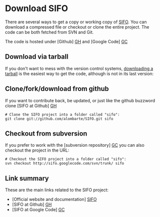 Download SIFO
=============
There are several ways to get a copy or working copy of [SIFO]. You can download a compressed file or checkout or clone the entire project. The code can be both fetched from SVN and Git.

The code is hosted under [Github] [GH] and [Google Code] [GC]

Download via tarball
--------------------
If you don't want to mess with the version control systems, [downloading a tarball] is the easiest way to get the code, although is not in its last version:


Clone/fork/download from github
-------------------------------
If you want to contribute back, be updated, or just like the github buzzword clone  [SIFO at Github] [GH]

	# Clone the SIFO project into a folder called "sifo":
	git clone git://github.com/alombarte/SIFO.git sifo

Checkout from subversion
------------------------
If you prefer to work with the [subversion repository] [GC] you can also checkout the project in the URL:

	# Checkout the SIFO project into a folder called "sifo":
	svn checkout http://sifo.googlecode.com/svn/trunk/ sifo

Link summary
------------
These are the main links related to the SIFO project:

  * [Official website and documentation] [SIFO]
  * [SIFO at Github] [GH]
  * [SIFO at Google Code] [GC]


[downloading a tarball]: http://code.google.com/p/sifo/downloads/list "Download SIFO"
[SIFO]: http://sifo.me
[GH]: https://github.com/alombarte/SIFO "Visit the Github SIFO repository"
[GC]: http://code.google.com/p/sifo/ "Visit the Google Code SIFO repository"

